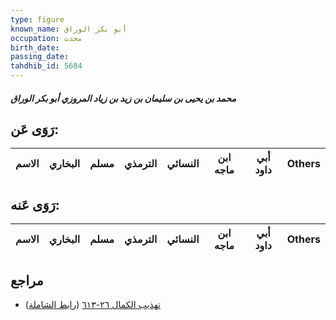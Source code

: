 ```yaml
---
type: figure
known_name: أبو بكر الوراق
occupation: محدث
birth_date:
passing_date:
tahdhib_id: 5684
---
```

##### محمد بن يحيى بن سليمان بن زيد بن زياد المروزي أبو بكر الوراق

## رَوَى عَن:
| الاسم | البخاري | مسلم | الترمذي | النسائي | ابن ماجه | أبي داود | Others |
| ----- | ------- | ---- | ------- | ------- | -------- | -------- | ------ |
## رَوَى عَنه:
| الاسم | البخاري | مسلم | الترمذي | النسائي | ابن ماجه | أبي داود | Others |
| ----- | ------- | ---- | ------- | ------- | -------- | -------- | ------ |
## مراجع
- [تهذيب الكمال ٢٦-٦١٣](obsidian://open?vault=Tahdhib-al-Kamal&file=Figures/٥٦٨٤-محمد%20بن%20يحيى%20بن%20سليمان%20بن%20زيد%20بن%20زياد%20المروزي%20أبو%20بكر%20الوراق) ([رابط الشاملة](https://shamela.ws/book/3722/14361))